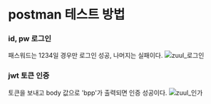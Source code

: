 # postman 테스트 방법

### id, pw 로그인
패스워드는 1234일 경우만 로그인 성공, 나머지는 실패이다.
![zuul_로그인](https://user-images.githubusercontent.com/58652419/212009113-cc0a9057-388b-476d-85a4-bf5da89ca2b4.png)

### jwt 토큰 인증
토큰을 보내고 body 값으로 'bpp'가 출력되면 인증 성공이다.
![zuul_인가](https://user-images.githubusercontent.com/58652419/212009067-c8b1754f-3f2b-4dff-b84e-31aa64c08f2c.png)
